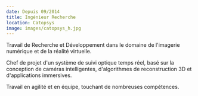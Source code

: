 ```yaml
---
date: Depuis 09/2014
title: Ingénieur Recherche
location: Catopsys
image: images/catopsys_h.jpg
---
```

Travail de Recherche et Développement dans le domaine de l'imagerie numérique et de la réalité virtuelle.

Chef de projet d'un système de suivi optique temps réel, basé sur la conception de caméras intelligentes, d'algorithmes de reconstruction 3D et d'applications immersives.

Travail en agilité et en équipe, touchant de nombreuses compétences. 